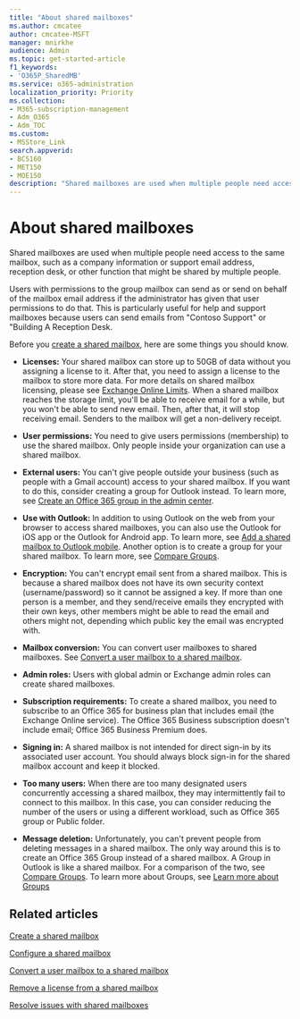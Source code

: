 ```yaml
---
title: "About shared mailboxes"
ms.author: cmcatee
author: cmcatee-MSFT
manager: mnirkhe
audience: Admin
ms.topic: get-started-article
f1_keywords:
- 'O365P_SharedMB'
ms.service: o365-administration
localization_priority: Priority
ms.collection: 
- M365-subscription-management
- Adm_O365
- Adm_TOC
ms.custom:
- MSStore_Link
search.appverid:
- BCS160
- MET150
- MOE150
description: "Shared mailboxes are used when multiple people need access to the same mailbox. Learn what you need to know before creating a shared mailbox."
---
```


# About shared mailboxes

Shared mailboxes are used when multiple people need access to the same mailbox, such as a company information or support email address, reception desk, or other function that might be shared by multiple people.

Users with permissions to the group mailbox can send as or send on behalf of the mailbox email address if the administrator has given that user permissions to do that. This is particularly useful for help and support mailboxes because users can send emails from "Contoso Support" or "Building A Reception Desk.

Before you [create a shared mailbox](create-a-shared-mailbox.md), here are some things you should know.

- **Licenses:** Your shared mailbox can store up to 50GB of data without you assigning a license to it. After that, you need to assign a license to the mailbox to store more data. For more details on shared mailbox licensing, please see [Exchange Online Limits](https://technet.microsoft.com/library/exchange-online-limits.aspx#StorageLimits). When a shared mailbox reaches the storage limit, you'll be able to receive email for a while, but you won't be able to send new email. Then, after that, it will stop receiving email. Senders to the mailbox will get a non-delivery receipt.

- **User permissions:** You need to give users permissions (membership) to use the shared mailbox. Only people inside your organization can use a shared mailbox.

- **External users:** You can't give people outside your business (such as people with a Gmail account) access to your shared mailbox. If you want to do this, consider creating a group for Outlook instead. To learn more, see [Create an Office 365 group in the admin center](../create-groups/create-groups.md).

-  **Use with Outlook:** In addition to using Outlook on the web from your browser to access shared mailboxes, you can also use the Outlook for iOS app or the Outlook for Android app. To learn more, see <a href="https://support.office.com/article/f866242c-81b2-472e-8776-6c49c5473c9f" target="_blank">Add a shared mailbox to Outlook mobile</a>. Another option is to create a group for your shared mailbox. To learn more, see [Compare Groups](../create-groups/compare-groups.md).  

- **Encryption:** You can't encrypt email sent from a shared mailbox. This is because a shared mailbox does not have its own security context (username/password) so it cannot be assigned a key. If more than one person is a member, and they send/receive emails they encrypted with their own keys, other members might be able to read the email and others might not, depending which public key the email was encrypted with.

- **Mailbox conversion:** You can convert user mailboxes to shared mailboxes. See [Convert a user mailbox to a shared mailbox](convert-user-mailbox-to-shared-mailbox.md).

- **Admin roles:** Users with global admin or Exchange admin roles can create shared mailboxes.

- **Subscription requirements:** To create a shared mailbox, you need to subscribe to an Office 365 for business plan that includes email (the Exchange Online service). The Office 365 Business subscription doesn't include email; Office 365 Business Premium does.

- **Signing in:** A shared mailbox is not intended for direct sign-in by its associated user account. You should always block sign-in for the shared mailbox account and keep it blocked.

- **Too many users:** When there are too many designated users concurrently accessing a shared mailbox, they may intermittently fail to connect to this mailbox. In this case, you can consider reducing the number of the users or using a different workload, such as Office 365 group or Public folder.

- **Message deletion:** Unfortunately, you can't prevent people from deleting messages in a shared mailbox. The only way around this is to create an Office 365 Group instead of a shared mailbox. A Group in Outlook is like a shared mailbox. For a comparison of the two, see [Compare Groups](../create-groups/compare-groups.md). To learn more about Groups, see [Learn more about Groups](https://support.office.com/article/b565caa1-5c40-40ef-9915-60fdb2d97fa2.aspx)

## Related articles

[Create a shared mailbox](create-a-shared-mailbox.md)

[Configure a shared mailbox](configure-a-shared-mailbox.md)

[Convert a user mailbox to a shared mailbox](convert-user-mailbox-to-shared-mailbox.md)

[Remove a license from a shared mailbox](remove-license-from-shared-mailbox.md)

[Resolve issues with shared mailboxes](resolve-issues-with-shared-mailboxes.md)